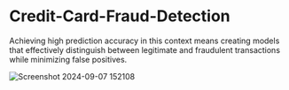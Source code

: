 # Credit-Card-Fraud-Detection
Achieving high prediction accuracy in this context means creating models that effectively distinguish between legitimate and fraudulent transactions while minimizing false positives.

![Screenshot 2024-09-07 152108](https://github.com/user-attachments/assets/c6262f72-b880-4881-99f0-46f2cb8d819a)

